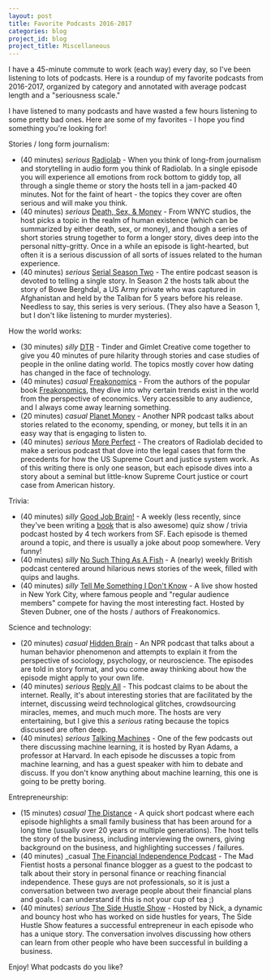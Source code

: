 ```yaml
---
layout: post
title: Favorite Podcasts 2016-2017
categories: blog
project_id: blog
project_title: Miscellaneous
---
```



I have a 45-minute commute to work (each way) every day, so I've been listening to lots of podcasts. Here is a roundup of my favorite podcasts from 2016-2017, organized by category and annotated with average podcast length and a "seriousness scale."

<!-- more -->

I have listened to many podcasts and have wasted a few hours listening to some pretty bad ones. Here are some of my favorites - I hope you find something you're looking for!

Stories / long form journalism:

* (40 minutes) _serious_ [Radiolab](http://www.radiolab.org/) - When you think of long-from journalism and storytelling in audio form you think of Radiolab. In a single episode you will experience all emotions from rock bottom to giddy top, all through a single theme or story the hosts tell in a jam-packed 40 minutes. Not for the faint of heart - the topics they cover are often serious and will make you think.
* (40 minutes) _serious_ [Death, Sex, & Money](http://www.wnyc.org/shows/deathsexmoney) - From WNYC studios, the host picks a topic in the realm of human existence (which can be summarized by either death, sex, or money), and though a series of short stories strung together to form a longer story, dives deep into the personal nitty-gritty. Once in a while an episode is light-hearted, but often it is a serious discussion of all sorts of issues related to the human experience.
* (40 minutes) _serious_ [Serial Season Two](https://serialpodcast.org/season-two) - The entire podcast season is devoted to telling a single story. In Season 2 the hosts talk about the story of Bowe Berghdal, a US Army private who was captured in Afghanistan and held by the Taliban for 5 years before his release. Needless to say, this series is very serious. (They also have a Season 1, but I don't like listening to murder mysteries).

How the world works:

* (30 minutes) _silly_ [DTR](http://creative.gimletmedia.com/shows/dtr/) - Tinder and Gimlet Creative come together to give you 40 minutes of pure hilarity through stories and case studies of people in the online dating world. The topics mostly cover how dating has changed in the face of technology.
* (40 minutes) _casual_ [Freakonomics](http://freakonomics.com/hours/) - From the authors of the popular book [Freakonomics](http://amzn.to/2kAaLr9), they dive into why certain trends exist in the world from the perspective of economics. Very accessible to any audience, and I always come away learning something.
* (20 minutes) _casual_ [Planet Money](http://www.npr.org/podcasts/510289/planet-money) - Another NPR podcast talks about stories related to the economy, spending, or money, but tells it in an easy way that is engaging to listen to.
* (40 minutes) _serious_ [More Perfect](http://www.wnyc.org/shows/radiolabmoreperfect) - The creators of Radiolab decided to make a serious podcast that dove into the legal cases that form the precedents for how the US Supreme Court and justice system work. As of this writing there is only one season, but each episode dives into a story about a seminal but little-know Supreme Court justice or court case from American history.


Trivia:

* (40 minutes) _silly_ [Good Job Brain!](http://www.goodjobbrain.com/) - A weekly (less recently, since they've been writing a [book](http://amzn.to/2kMaH8L) that is also awesome) quiz show /  trivia podcast hosted by 4 tech workers from SF. Each episode is themed around a topic, and there is usually a joke about poop somewhere. Very funny!
* (40 minutes) _silly_ [No Such Thing As A Fish](http://qi.com/podcast/) - A (nearly) weekly British podcast centered around hilarious news stories of the week, filled with quips and laughs.
* (40 minutes) _silly_ [Tell Me Something I Don't Know](http://tmsidk.com/) - A live show hosted in New York City, where famous people and "regular audience members" compete for having the most interesting fact. Hosted by Steven Dubner, one of the hosts / authors of Freakonomics.

Science and technology:

* (20 minutes) _casual_ [Hidden Brain](http://www.npr.org/podcasts/510308/hidden-brain) - An NPR podcast that talks about a human behavior phenomenon and attempts to explain it from the perspective of sociology, psychology, or neuroscience. The episodes are told in story format, and you come away thinking about how the episode might apply to your own life.
* (40 minutes) _serious_ [Reply All](http://creative.gimletmedia.com/shows/dtr/) - This podcast claims to be about the internet. Really, it's about interesting stories that are facilitated by the internet, discussing weird technological glitches, crowdsourcing miracles, memes, and much much more. The hosts are very entertaining, but I give this a _serious_ rating because the topics discussed are often deep.
* (40 minutes) _serious_ [Talking Machines](http://www.thetalkingmachines.com/) - One of the few podcasts out there discussing machine learning, it is hosted by Ryan Adams, a professor at Harvard. In each episode he discusses a topic from machine learning, and has a guest speaker with him to debate and discuss. If you don't know anything about machine learning, this one is going to be pretty boring.

Entrepreneurship:

* (15 minutes) _casual_ [The Distance](https://thedistance.com/) - A quick short podcast where each episode highlights a small family business that has been around for a long time (usually over 20 years or multiple generations). The host tells the story of the business, including interviewing the owners, giving background on the business, and highlighting successes / failures.
* (40 minutes) _casual [The Financial Independence Podcast](http://www.madfientist.com/podcast/) - The Mad Fientist hosts a personal finance blogger as a guest to the podcast to talk about their story in personal finance or reaching financial independence. These guys are not professionals, so it is just a conversation between two average people about their financial plans and goals. I can understand if this is not your cup of tea ;)
* (40 minutes) _serious_ [The Side Hustle Show](http://www.sidehustlenation.com/side-hustle-show/) - Hosted by Nick, a dynamic and bouncy host who has worked on side hustles for years, The Side Hustle Show features a successful entrepreneur in each episode who has a unique story. The conversation involves discussing how others can learn from other people who have been successful in building a business.

Enjoy! What podcasts do you like?
